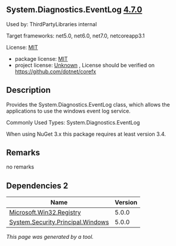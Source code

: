 System.Diagnostics.EventLog [4.7.0](https://www.nuget.org/packages/System.Diagnostics.EventLog/4.7.0)
--------------------

Used by: ThirdPartyLibraries internal

Target frameworks: net5.0, net6.0, net7.0, netcoreapp3.1

License: [MIT](../../../../licenses/mit) 

- package license: [MIT](https://licenses.nuget.org/MIT) 
- project license: [Unknown](https://github.com/dotnet/corefx) , License should be verified on https://github.com/dotnet/corefx

Description
-----------
Provides the System.Diagnostics.EventLog class, which allows the applications to use the windows event log service.

Commonly Used Types:
System.Diagnostics.EventLog
 
When using NuGet 3.x this package requires at least version 3.4.

Remarks
-----------
no remarks


Dependencies 2
-----------

|Name|Version|
|----------|:----|
|[Microsoft.Win32.Registry](../../../../packages/nuget.org/microsoft.win32.registry/5.0.0)|5.0.0|
|[System.Security.Principal.Windows](../../../../packages/nuget.org/system.security.principal.windows/5.0.0)|5.0.0|

*This page was generated by a tool.*